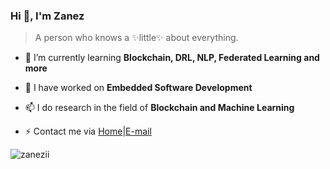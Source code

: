 <!--
**zanezii/zanezii** is a ✨ _special_ ✨ repository because its `README.md` (this file) appears on your GitHub profile.

Here are some ideas to get you started:

- 🔭 I’m currently working on ...
- 🌱 I’m currently learning ...
- 👯 I’m looking to collaborate on ...
- 🤔 I’m looking for help with ...
- 💬 Ask me about ...
- 📫 How to reach me: ...
- 😄 Pronouns: ...
- ⚡ Fun fact: ...
-->

### Hi 👋, I'm Zanez

>A person who knows a ✨little✨ about everything.

- 🔭 I’m currently learning **Blockchain, DRL, NLP, Federated Learning and more**

- 👯 I have worked on **Embedded Software Development**

- 📫 I do research in the field of **Blockchain and Machine Learning**

- ⚡ Contact me via [Home](https://zanez.top)|[E-mail](mailto:zanezii@foxmail.com)

<p><img align="left" src="https://github-readme-stats.vercel.app/api/top-langs?username=zanezii&show_icons=true&locale=en&layout=compact" alt="zanezii" /></p>


